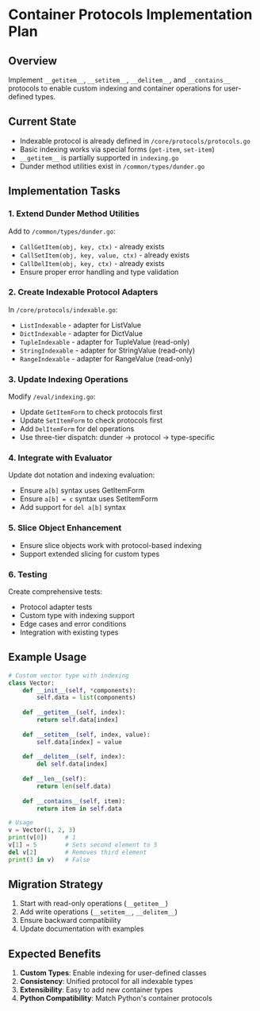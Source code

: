 # Container Protocols Implementation Plan

## Overview
Implement `__getitem__`, `__setitem__`, `__delitem__`, and `__contains__` protocols to enable custom indexing and container operations for user-defined types.

## Current State
- Indexable protocol is already defined in `/core/protocols/protocols.go`
- Basic indexing works via special forms (`get-item`, `set-item`)
- `__getitem__` is partially supported in `indexing.go`
- Dunder method utilities exist in `/common/types/dunder.go`

## Implementation Tasks

### 1. Extend Dunder Method Utilities
Add to `/common/types/dunder.go`:
- `CallGetItem(obj, key, ctx)` - already exists
- `CallSetItem(obj, key, value, ctx)` - already exists
- `CallDelItem(obj, key, ctx)` - already exists
- Ensure proper error handling and type validation

### 2. Create Indexable Protocol Adapters
In `/core/protocols/indexable.go`:
- `ListIndexable` - adapter for ListValue
- `DictIndexable` - adapter for DictValue
- `TupleIndexable` - adapter for TupleValue (read-only)
- `StringIndexable` - adapter for StringValue (read-only)
- `RangeIndexable` - adapter for RangeValue (read-only)

### 3. Update Indexing Operations
Modify `/eval/indexing.go`:
- Update `GetItemForm` to check protocols first
- Update `SetItemForm` to check protocols first
- Add `DelItemForm` for del operations
- Use three-tier dispatch: dunder → protocol → type-specific

### 4. Integrate with Evaluator
Update dot notation and indexing evaluation:
- Ensure `a[b]` syntax uses GetItemForm
- Ensure `a[b] = c` syntax uses SetItemForm
- Add support for `del a[b]` syntax

### 5. Slice Object Enhancement
- Ensure slice objects work with protocol-based indexing
- Support extended slicing for custom types

### 6. Testing
Create comprehensive tests:
- Protocol adapter tests
- Custom type with indexing support
- Edge cases and error conditions
- Integration with existing types

## Example Usage

```python
# Custom vector type with indexing
class Vector:
    def __init__(self, *components):
        self.data = list(components)
    
    def __getitem__(self, index):
        return self.data[index]
    
    def __setitem__(self, index, value):
        self.data[index] = value
    
    def __delitem__(self, index):
        del self.data[index]
    
    def __len__(self):
        return len(self.data)
    
    def __contains__(self, item):
        return item in self.data

# Usage
v = Vector(1, 2, 3)
print(v[0])     # 1
v[1] = 5        # Sets second element to 5
del v[2]        # Removes third element
print(3 in v)   # False
```

## Migration Strategy

1. Start with read-only operations (`__getitem__`)
2. Add write operations (`__setitem__`, `__delitem__`)
3. Ensure backward compatibility
4. Update documentation with examples

## Expected Benefits

1. **Custom Types**: Enable indexing for user-defined classes
2. **Consistency**: Unified protocol for all indexable types
3. **Extensibility**: Easy to add new container types
4. **Python Compatibility**: Match Python's container protocols